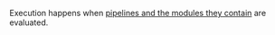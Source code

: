 Execution happens when [pipelines and the modules they contain](xref:pipelines_and_modules) are evaluated.